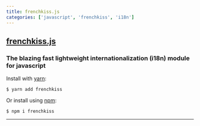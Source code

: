 ```yaml
---
title: frenchkiss.js
categories: ['javascript', 'frenchkiss', 'i18n']
---
```

## [frenchkiss.js](https://github.com/koala-interactive/frenchkiss.js)

### The blazing fast lightweight internationalization (i18n) module for javascript


Install with [yarn](https://yarnpkg.com):

    $ yarn add frenchkiss

Or install using [npm](https://npmjs.org):

    $ npm i frenchkiss

---
